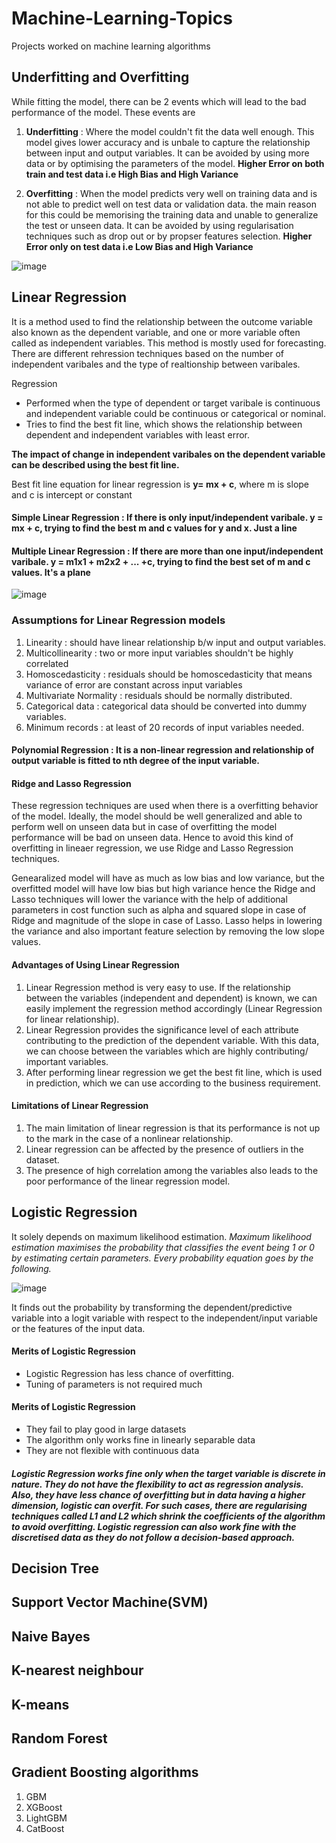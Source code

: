 # Machine-Learning-Topics
Projects worked on machine learning algorithms

## Underfitting and Overfitting

While fitting the model, there can be 2 events which will lead to the bad performance of the model. These events are
1. **Underfitting** : Where the model couldn't fit the data well enough. This model gives lower accuracy and is unbale to capture the relationship between input and output variables. It can be avoided by using more data or by optimising the parameters of the model.
**Higher Error on both train and test data i.e High Bias and High Variance**

2. **Overfitting** : When the model predicts very well on training data and is not able to predict well on test data or validation data. the main reason for this could be memorising the training data and unable to generalize the test or unseen data. It can be avoided by using regularisation techniques such as drop out or by propser features selection.
**Higher Error only on test data i.e Low Bias and High Variance**

![image](https://user-images.githubusercontent.com/30498799/114488493-0de8c580-9c44-11eb-801b-af238541efae.png)


## Linear Regression 
It is a method used to find the relationship between the outcome variable also known as the dependent variable, and one or more variable often called as independent variables. This method is mostly used for forecasting. There are different rehression techniques based on the number of independent varibales and the type of realtionship between varibales.

Regression 
* Performed when the type of dependent or target varibale is continuous and independent variable could be continuous or categorical or nominal. 
* Tries to find the best fit line, which shows the relationship between dependent and independent variables with least error.

**The impact of change in independent varibales on the dependent variable can be described using the best fit line.**

Best fit line equation for linear regression is **y= mx + c**,  where m is slope and c is intercept or constant

#### Simple Linear Regression : If there is only input/independent varibale. y = mx + c, trying to find the best m and c values for y and x. Just a line
#### Multiple Linear Regression : If there are more than one input/independent varibale. y = m1x1 + m2x2 + ... +c, trying to find the best set of m and c values. It's a plane

![image](https://user-images.githubusercontent.com/30498799/114487189-c06b5900-9c41-11eb-8278-c3a77dd6a158.png)


### Assumptions for Linear Regression models
1. Linearity : should have linear relationship b/w input and output variables.
2. Multicollinearity : two or more input variables shouldn't be highly correlated
3. Homoscedasticity : residuals should be homoscedasticity that means variance of error are constant across input variables
4. Multivariate Normality : residuals should be normally distributed.
5. Categorical data : categorical data should be converted into dummy variables.
6. Minimum records : at least of 20 records of input variables needed.

#### Polynomial Regression : It is a non-linear regression and relationship of output variable is fitted to nth degree of the input variable.

#### Ridge and Lasso Regression
These regression techniques are used when there is a overfitting behavior of the model. Ideally, the model should be well generalized and able to perform well on unseen data but in case of overfitting the model performance will be bad on unseen data. Hence to avoid this kind of overfitting in lineaer regression, we use Ridge and Lasso Regression techniques.

Genearalized model will have as much as low bias and low variance, but the overfitted model will have low bias but high variance hence the Ridge and Lasso techniques will lower the variance with the help of additional parameters in cost function such as alpha and squared slope in case of Ridge and magnitude of the slope in case of Lasso. 
Lasso helps in lowering the variance and also important feature selection by removing the low slope values.

#### Advantages of Using Linear Regression
1.  Linear Regression method is very easy to use. If the relationship between the variables (independent and dependent) is known, we can easily implement the regression method accordingly (Linear Regression for linear relationship).
2.  Linear Regression provides the significance level of each attribute contributing to the prediction of the dependent variable. With this data, we can choose between the variables which are highly contributing/ important variables. 
3.  After performing linear regression we get the best fit line, which is used in prediction, which we can use according to the business requirement.

#### Limitations of Linear Regression
 1. The main limitation of linear regression is that its performance is not up to the mark in the case of a nonlinear relationship.
 2. Linear regression can be affected by the presence of outliers in the dataset.
 3. The presence of high correlation among the variables also leads to the poor performance of the linear regression model.

## Logistic Regression 
It solely depends on maximum likelihood estimation. _Maximum likelihood estimation maximises the probability that classifies the event being 1 or 0 by estimating certain parameters. Every probability equation goes by the following._

![image](https://user-images.githubusercontent.com/30498799/114493582-61134600-9c4d-11eb-8376-8dd566a62081.png)

It finds out the probability by transforming the dependent/predictive variable  into a logit variable with respect to the independent/input variable or the features of the input data.

#### Merits of Logistic Regression
  * Logistic Regression has less chance of overfitting.
  * Tuning of parameters is not required much

#### Merits of Logistic Regression
  * They fail to play good in large datasets
  * The algorithm only works fine in linearly separable data
  * They are not flexible with continuous data

##### Logistic Regression works fine only when the target variable is discrete in nature. They do not have the flexibility to act as regression analysis. Also, they have less chance of overfitting but in data having a higher dimension, logistic can overfit. For such cases, there are regularising techniques called L1 and L2 which shrink the coefficients of the algorithm to avoid overfitting.  Logistic regression can also work fine with the discretised data as they do not follow a decision-based approach.

## Decision Tree

## Support Vector Machine(SVM) 

## Naive Bayes 

## K-nearest neighbour

## K-means 

## Random Forest

## Gradient Boosting algorithms
1.  GBM
2.  XGBoost
3.  LightGBM
4.  CatBoost

